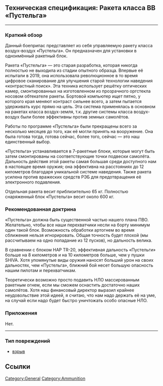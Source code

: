 ## Техническая спецификация: Ракета класса ВВ «Пустельга»

------------------------------------------------------------------------

### Краткий обзор

Данный боеприпас представляет из себя управляемую ракету класса
воздух-воздух «Пустельга». Он предназначен для установки в одноимённый
ракетный блок.

Ракета «Пустельга» — это старая разработка, которая никогда полностью не
выходила из стадии опытного образца. Впервые её испытали в 2019, она
использовала революционное в то время цифровое сканирование для
улучшения старой технологии наведения «контрастный поиск». Эта техника
использует решётку оптических камер, смонтированных на изготовленном из
прозрачного оргстекла носовом обтекателе ракеты. Бортовой компьютер ищет
пятно, у которого края меняют контраст сильнее всего, а затем пытается
удерживать курс прямо на цель. Эта система применялась в основном на
ракетах класса воздух-земля, т.к. другие системы класса воздух-воздух
были более эффективны против земных самолётов.

Работы по программе «Пустельга» были прекращены всего за несколько
месяцев до того, как её могли принять на вооружение. Она была готова
тогда, готова сейчас, более того, сейчас — это наш единственный выбор.

«Пустельга» устанавливается в 7-ракетные блоки, которые могут быть затем
смонтированы на соответствующие точки подвески самолёта. Дальность
действия этой ракеты самая большая среди доступного нам в настоящее
время оружия; она эффективна на расстояниях до 12 километров благодаря
уникальной системе наведения. Также ракета усилена против вражеских
средств РЭБ для предотвращения её электронного подавления.

Отдельная ракета весит приблизительно 65 кг. Полностью снаряженный блок
«Пустельга» весит около 600 кг.

### Рекомендованная доктрина

«Пустельга» должна быть существенной частью нашего плана ПВО.
Желательно, чтобы все наши перехватчики несли на борту минимум один
такой блок. Возможность обработки артогнем во время сближения нельзя
игнорировать. Общая точность будет плохой (мы рассчитываем на одно
попадание из 12 пусков), но дальность велика.

В сравнении с блоком НАР TR-20, эффективная дальность «Пустельги» больше
на 8 километров и на 10 километров больше, чем у пушки SHIVA. Хотя
упомянутые виды оружия наносят больший урон на своих дальностях, чем
«Пустельга», ближний бой несет большую опасность нашим пилотам и
перехватчикам.

Теоретически возможно просто подавить НЛО массированным ракетным огнем,
если мы сможем оснастить достаточно наших самолётов. Хотя наш финансовый
директор выразил крайнее неудовольствие этой идеей, я считаю, что нам
надо держать её на уме, на случай если надо будет быстро уничтожать
особо опасные НЛО.

### Приложения

Нет.

------------------------------------------------------------------------

### Тип повреждений

- [взрыв](Типы_повреждений/взрыв "wikilink")

## Ссылки

[Category:General](Category:General "wikilink")
[Category:Ammunition](Category:Ammunition "wikilink")